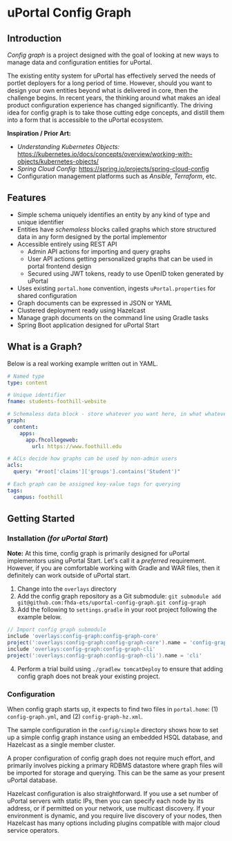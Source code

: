 # uPortal Config Graph

## Introduction

_Config graph_ is a project designed with the goal of looking at new ways to manage data and configuration entities for uPortal.

The existing entity system for uPortal has effectively served the needs of portlet deployers for a long period of time. However, should you want to design your own entities beyond what is delivered in core, then the challenge begins. In recent years, the thinking around what makes an ideal product configuration experience has changed significantly. The driving idea for config graph is to take those cutting edge concepts, and distill them into a form that is accessible to the uPortal ecosystem.

**Inspiration / Prior Art:**

- _Understanding Kubernetes Objects:_ https://kubernetes.io/docs/concepts/overview/working-with-objects/kubernetes-objects/
- _Spring Cloud Config:_ https://spring.io/projects/spring-cloud-config
- Configuration management platforms such as  _Ansible_, _Terraform_, etc.

## Features

- Simple schema uniquely identifies an entity by any kind of type and unique identifier
- Entities have _schemaless_ blocks called graphs which store structured data in any form designed by the portal implementor
- Accessible entirely using REST API
    - Admin API actions for importing and query graphs
    - User API actions getting personalized graphs that can be used in portal frontend design
    - Secured using JWT tokens, ready to use OpenID token generated by uPortal
- Uses existing `portal.home` convention, ingests `uPortal.properties` for shared configuration
- Graph documents can be expressed in JSON or YAML
- Clustered deployment ready using Hazelcast
- Manage graph documents on the command line using Gradle tasks
- Spring Boot application designed for uPortal Start

## What is a Graph?

Below is a real working example written out in YAML.

```yaml
# Named type
type: content

# Unique identifier
fname: students-foothill-website

# Schemaless data block - store whatever you want here, in what whatever structure you prefer
graph:
  content:
    apps:
      app.fhcollegeweb:
        url: https://www.foothill.edu

# ACLs decide how graphs can be used by non-admin users
acls:
  query: "#root['claims']['groups'].contains('Student')"

# Each graph can be assigned key-value tags for querying
tags:
  campus: foothill
```

## Getting Started

### Installation _(for uPortal Start_)

**Note:** At this time, config graph is primarily designed for uPortal implementors using uPortal Start. Let's call it a _preferred_ requirement. However, if you are comfortable working with Gradle and WAR files, then it definitely can work outside of uPortal start.

1. Change into the `overlays` directory
2. Add the config graph repository as a Git submodule: `git submodule add git@github.com:fhda-ets/uportal-config-graph.git config-graph`
3. Add the following to `settings.gradle` in your root project following the example below. 

```groovy
// Import config graph submodule
include 'overlays:config-graph:config-graph-core'
project(':overlays:config-graph:config-graph-core').name = 'config-graph'
include 'overlays:config-graph:config-graph-cli'
project(':overlays:config-graph:config-graph-cli').name = 'cli'
```

4. Perform a trial build using `./gradlew tomcatDeploy` to ensure that adding config graph does not break your existing project.

### Configuration

When config graph starts up, it expects to find two files in `portal.home`: (1) `config-graph.yml`,  and (2) `config-graph-hz.xml`.

The sample configuration in the `config/simple` directory shows how to set up a simple config graph instance using an embedded HSQL database, and Hazelcast as a single member cluster.

A proper configuration of config graph does not require much effort, and primarily involves picking a primary RDBMS datastore where graph files will be imported for storage and querying. This can be the same as your present uPortal database.

Hazelcast configuration is also straightforward. If you use a set number of uPortal servers with static IPs, then you can specify each node by its address, or if permitted on your network, use multicast discovery. If your environment is dynamic, and you require live discovery of your nodes, then Hazelcast has many options including plugins compatible with major cloud service operators.